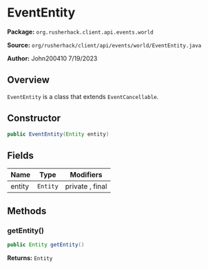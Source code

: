 # EventEntity

**Package:** `org.rusherhack.client.api.events.world`

**Source:** `org/rusherhack/client/api/events/world/EventEntity.java`

**Author:** John200410 7/19/2023



## Overview

`EventEntity` is a class that extends `EventCancellable`.

## Constructor

```java
public EventEntity(Entity entity)
```

## Fields

| Name | Type | Modifiers |
|------|------|----------|
| entity | `Entity` | private , final |


## Methods

### getEntity()

```java
public Entity getEntity()
```

**Returns:** `Entity`


